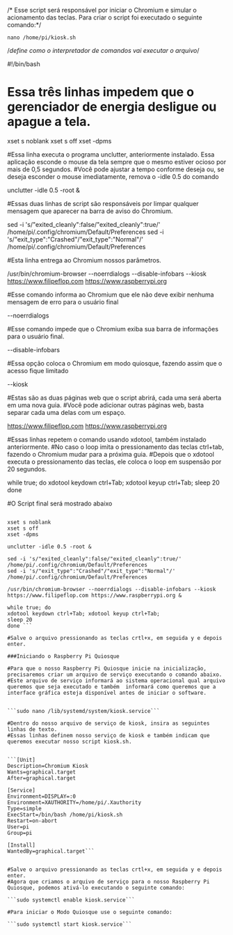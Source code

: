 /* Esse script será responsável por iniciar o Chromium e simular o acionamento das teclas. Para criar o script foi executado o seguinte comando:*/

```nano /home/pi/kiosk.sh```

/*define como o interpretador de comandos vai executar o arquivo*/

#!/bin/bash

# Essa três linhas impedem que o gerenciador de energia desligue ou apague a tela.

xset s noblank
xset s off
xset -dpms

#Essa linha executa o programa unclutter, anteriormente instalado. Essa aplicação esconde o mouse da tela sempre que o mesmo estiver ocioso por mais de 0,5 segundos. 
#Você pode ajustar a tempo conforme deseja ou, se deseja esconder o mouse imediatamente, remova o -idle 0.5 do comando

unclutter -idle 0.5 -root &

#Essas duas linhas de script são responsáveis por limpar qualquer mensagem que aparecer na barra de aviso do Chromium.

sed -i 's/"exited_cleanly":false/"exited_cleanly":true/' /home/pi/.config/chromium/Default/Preferences
sed -i 's/"exit_type":"Crashed"/"exit_type":"Normal"/' /home/pi/.config/chromium/Default/Preferences

#Esta linha entrega ao Chromium nossos parâmetros.

/usr/bin/chromium-browser --noerrdialogs --disable-infobars --kiosk https://www.filipeflop.com https://www.raspberrypi.org

#Esse comando informa ao Chromium que ele não deve exibir nenhuma mensagem de erro para o usuário final

--noerrdialogs

#Esse comando impede que o Chromium exiba sua barra de informações para o usuário final.

--disable-infobars


#Essa opção coloca o Chromium em modo quiosque, fazendo assim que o acesso fique limitado

--kiosk

#Estas são as duas páginas web que o script abrirá, cada uma será aberta em uma nova guia. 
#Você pode adicionar outras páginas web, basta separar cada uma delas com um espaço.

https://www.filipeflop.com https://www.raspberrypi.org

#Essas linhas repetem o comando usando xdotool, também instalado anteriormente. 
#No caso o loop imita o pressionamento das teclas ctrl+tab, fazendo o Chromium mudar para a próxima guia. 
#Depois que o xdotool executa o pressionamento das teclas, ele coloca o loop em suspensão por 20 segundos.

while true; do
xdotool keydown ctrl+Tab; xdotool keyup ctrl+Tab;
sleep 20
done

#O Script final será mostrado abaixo

```#!/bin/bash
 
xset s noblank
xset s off
xset -dpms
 
unclutter -idle 0.5 -root &
 
sed -i 's/"exited_cleanly":false/"exited_cleanly":true/' /home/pi/.config/chromium/Default/Preferences
sed -i 's/"exit_type":"Crashed"/"exit_type":"Normal"/' /home/pi/.config/chromium/Default/Preferences
 
/usr/bin/chromium-browser --noerrdialogs --disable-infobars --kiosk https://www.filipeflop.com https://www.raspberrypi.org &
 
while true; do
xdotool keydown ctrl+Tab; xdotool keyup ctrl+Tab;
sleep 20
done ```

#Salve o arquivo pressionando as teclas crtl+x, em seguida y e depois enter.

###Iniciando o Raspberry Pi Quiosque

#Para que o nosso Raspberry Pi Quiosque inicie na inicialização, precisaremos criar um arquivo de serviço executando o comando abaixo. 
#Este arquivo de serviço informará ao sistema operacional qual arquivo queremos que seja executado e também  informará como queremos que a interface gráfica esteja disponível antes de iniciar o software.


```sudo nano /lib/systemd/system/kiosk.service```

#Dentro do nosso arquivo de serviço de kiosk, insira as seguintes linhas de texto. 
#Essas linhas definem nosso serviço de kiosk e também indicam que queremos executar nosso script kiosk.sh.


```[Unit]
Description=Chromium Kiosk
Wants=graphical.target
After=graphical.target
 
[Service]
Environment=DISPLAY=:0
Environment=XAUTHORITY=/home/pi/.Xauthority
Type=simple
ExecStart=/bin/bash /home/pi/kiosk.sh
Restart=on-abort
User=pi
Group=pi
 
[Install]
WantedBy=graphical.target```


#Salve o arquivo pressionando as teclas crtl+x, em seguida y e depois enter. 
#Agora que criamos o arquivo de serviço para o nosso Raspberry Pi Quiosque, podemos ativá-lo executando o seguinte comando:

```sudo systemctl enable kiosk.service```

#Para iniciar o Modo Quiosque use o seguinte comando:

```sudo systemctl start kiosk.service```


















































